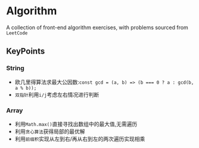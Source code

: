 # Algorithm

A collection of front-end algorithm exercises, with problems sourced from `LeetCode`

## KeyPoints

### String

- 欧几里得算法求最大公因数:`const gcd = (a, b) => (b === 0 ? a : gcd(b, a % b));`
- `双指针`利用`i/j`考虑左右情况进行判断

### Array

- 利用`Math.max()`直接寻找出数组中的最大值,无需遍历
- 利用`贪心算法`获得局部的最优解
- 利用`前缀积`实现从左到右/再从右到左的两次遍历实现相乘